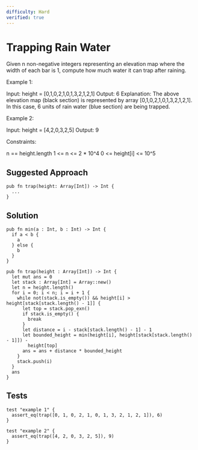 ```yaml
---
difficulty: Hard
verified: true
---
```


# Trapping Rain Water

Given n non-negative integers representing an elevation map where the width of each bar is 1, compute how much water it can trap after raining.

Example 1:

Input: height = [0,1,0,2,1,0,1,3,2,1,2,1]
Output: 6
Explanation: The above elevation map (black section) is represented by array [0,1,0,2,1,0,1,3,2,1,2,1]. In this case, 6 units of rain water (blue section) are being trapped.

Example 2:

Input: height = [4,2,0,3,2,5]
Output: 9

Constraints:

n == height.length
1 <= n <= 2 * 10^4
0 <= height[i] <= 10^5

## Suggested Approach

```mbt nocheck
pub fn trap(height: Array[Int]) -> Int {
  ...
}
```

## Solution

```mbt
pub fn min(a : Int, b : Int) -> Int {
  if a < b {
    a
  } else {
    b
  }
}

pub fn trap(height : Array[Int]) -> Int {
  let mut ans = 0
  let stack : Array[Int] = Array::new()
  let n = height.length()
  for i = 0; i < n; i = i + 1 {
    while not(stack.is_empty()) && height[i] > height[stack[stack.length() - 1]] {
      let top = stack.pop_exn()
      if stack.is_empty() {
        break
      }
      let distance = i - stack[stack.length() - 1] - 1
      let bounded_height = min(height[i], height[stack[stack.length() - 1]]) -
        height[top]
      ans = ans + distance * bounded_height
    }
    stack.push(i)
  }
  ans
}
```

## Tests

```moonbit
test "example 1" {
  assert_eq(trap([0, 1, 0, 2, 1, 0, 1, 3, 2, 1, 2, 1]), 6)
}

test "example 2" {
  assert_eq(trap([4, 2, 0, 3, 2, 5]), 9)
}
```
